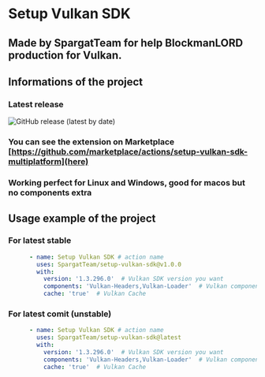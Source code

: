 # Setup Vulkan SDK

## Made by SpargatTeam for help BlockmanLORD production for Vulkan.

## Informations of the project

### Latest release

![GitHub release (latest by date)](https://img.shields.io/github/v/release/SpargatTeam/setup-vulkan-sdk)

### You can see the extension on Marketplace [https://github.com/marketplace/actions/setup-vulkan-sdk-multiplatform](here)

### Working perfect for Linux and Windows, good for macos but no components extra

## Usage example of the project

### For latest stable

``` yaml
      - name: Setup Vulkan SDK # action name
        uses: SpargatTeam/setup-vulkan-sdk@v1.0.0
        with:
          version: '1.3.296.0'  # Vulkan SDK version you want
          components: 'Vulkan-Headers,Vulkan-Loader'  # Vulkan components you need
          cache: 'true'  # Vulkan Cache
```

### For latest comit (unstable)

``` yaml
      - name: Setup Vulkan SDK # action name
        uses: SpargatTeam/setup-vulkan-sdk@latest
        with:
          version: '1.3.296.0'  # Vulkan SDK version you want
          components: 'Vulkan-Headers,Vulkan-Loader'  # Vulkan components you need
          cache: 'true'  # Vulkan Cache
```